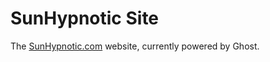 # SunHypnotic Site

The [SunHypnotic.com](https://sunhypnotic.com) website, currently powered by Ghost.